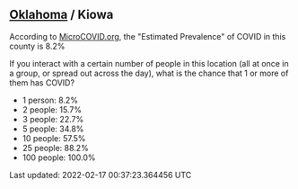 
## [Oklahoma](/united-states/oklahoma) / Kiowa

According to [MicroCOVID.org](http://microcovid.org),
the "Estimated Prevalence" of COVID in this county is 8.2%

If you interact with a certain number of people in this location
(all at once in a group, or spread out across the day), what is the chance that
1 or more of them has COVID?

- 1 person: 8.2%
- 2 people: 15.7%
- 3 people: 22.7%
- 5 people: 34.8%
- 10 people: 57.5%
- 25 people: 88.2%
- 100 people: 100.0%

Last updated: 2022-02-17 00:37:23.364456 UTC
